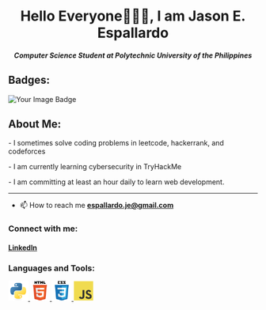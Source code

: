 <h1 align="center">Hello Everyone👋👋👋, I am Jason E. Espallardo</h1>

<h5 align="center">Computer Science Student at Polytechnic University of the Philippines</h4>
<h2 align="left">Badges:</h2>
<img src="https://tryhackme-badges.s3.amazonaws.com/Shifard.png?update=1" alt="Your Image Badge" />


<h2 align="left">About Me:</h2>
<p>- I sometimes solve coding problems in leetcode, hackerrank, and codeforces</p>
<p>- I am currently learning cybersecurity in TryHackMe</p>
<p>- I am committing at least an hour daily to learn web development. </p>
<hr>

- 📫 How to reach me **espallardo.je@gmail.com**

<h3 align="left">Connect with me:</h3>
<h4><a href="https://www.linkedin.com/in/jason-espallardo-870913285/">LinkedIn</a></h4>

<p align="left">
</p>

<h3 align="left">Languages and Tools:</h3>
<a href="https://www.python.org" target="_blank" rel="noreferrer"> <img src="https://raw.githubusercontent.com/devicons/devicon/master/icons/python/python-original.svg" alt="python" width="40" height="40"/> </a> 
<a href="https://www.w3.org/html/" target="_blank" rel="noreferrer"> <img src="https://raw.githubusercontent.com/devicons/devicon/master/icons/html5/html5-original-wordmark.svg" alt="html5" width="40" height="40"/> 
<a href="https://www.w3schools.com/css/" target="_blank" rel="noreferrer"> <img src="https://raw.githubusercontent.com/devicons/devicon/master/icons/css3/css3-original-wordmark.svg" alt="css3" width="40" height="40"/> </a> </a> 
</a> <a href="https://developer.mozilla.org/en-US/docs/Web/JavaScript" target="_blank" rel="noreferrer"> <img src="https://raw.githubusercontent.com/devicons/devicon/master/icons/javascript/javascript-original.svg" alt="javascript" width="40" height="40"/> </a> 
